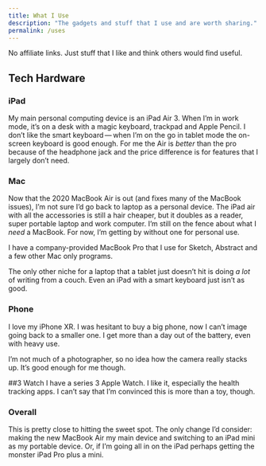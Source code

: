 ```yaml
---
title: What I Use
description: "The gadgets and stuff that I use and are worth sharing." 
permalink: /uses
--- 
```


No affiliate links. Just stuff that I like and think others would find useful. 

## Tech Hardware 

### iPad

My main personal computing device is an iPad Air 3. When I’m in work mode, it’s on a desk with a magic keyboard, trackpad and Apple Pencil. I don’t like the smart keyboard&thinsp;—&thinsp;when I’m on the go in tablet mode the on-screen keyboard is good enough. For me the Air is *better* than the pro because of the headphone jack and the price difference is for features that I largely don’t need.  

### Mac

Now that the 2020 MacBook Air is out (and fixes many of the MacBook issues), I’m not sure I’d go back to laptop as a personal device. The iPad air with all the accessories is still a hair cheaper, but it doubles as a reader, super portable laptop and work computer. I’m still on the fence about what I *need* a MacBook. For now, I’m getting by without one for personal use. 

I have a company-provided MacBook Pro that I use for Sketch, Abstract and a few other Mac only programs.   

The only other niche for a laptop that a tablet just doesn’t hit is doing *a lot* of writing from a couch. Even an iPad with a smart keyboard just isn’t as good. 

### Phone
I love my iPhone XR. I was hesitant to buy a big phone, now I can’t image going back to a smaller one. I get more than a day out of the battery, even with heavy use.

I’m not much of a photographer, so no idea how the camera really stacks up. It’s good enough for me though. 

##3 Watch
I have a series 3 Apple Watch. I like it, especially the health tracking apps. I can’t say that I’m convinced this is more than a toy, though.

### Overall
This is pretty close to hitting the sweet spot. The only change I’d consider: making the new MacBook Air my main device and switching to an iPad mini as my portable device. Or, if I’m going all in on the iPad perhaps getting the monster iPad Pro plus a mini. 
